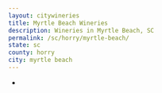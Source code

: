 ```yaml
---
layout: citywineries
title: Myrtle Beach Wineries
description: Wineries in Myrtle Beach, SC
permalink: /sc/horry/myrtle-beach/
state: sc
county: horry
city: myrtle beach
---
```

-

